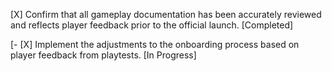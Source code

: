 [X] Confirm that all gameplay documentation has been accurately reviewed and reflects player feedback prior to the official launch. [Completed]

[- [X] Implement the adjustments to the onboarding process based on player feedback from playtests. [In Progress]